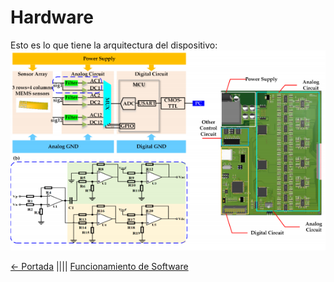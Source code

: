 # Hardware

Esto es lo que tiene la arquitectura del dispositivo:
![](CH1.png)

[<- Portada](README.md)
||||
[Funcionamiento de Software](Software.md)
